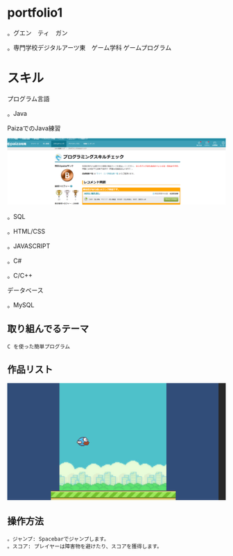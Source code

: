 # portfolio1

。グエン　ティ　ガン

。専門学校デジタルアーツ東　ゲーム学科	ゲームプログラム

# スキル
<b1>プログラム言語</b1>

。Java

PaizaでのJava練習

![スクショ](images/paiza.jpg)

。SQL

。HTML/CSS

。JAVASCRIPT

。C#

。C/C++

<b1>データベース</b1>

。MySQL



## 取り組んでるテーマ
	C を使った簡単プログラム

## 作品リスト

![スクショ](images/FLAPPY.jpg)



## 操作方法
	。ジャンプ: Spacebarでジャンプします。
	。スコア: プレイヤーは障害物を避けたり、スコアを獲得します。














